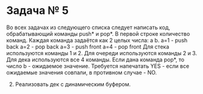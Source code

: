Задача № 5
========================
Во всех задачах из следующего списка следует написать код, обрабатывающий команды push* и pop*.
В первой строке количество команд.
Каждая команда задаётся как 2 целых числа: a b.
a=1 - push back
a=2 - pop back
a=3 - push front
a=4 - pop front
Для стека используются команды 1 и 2. Для очереди используются команды 2 и 3. Для дека используются все 4 команды.
Если дана команда pop*, то число b - ожидаемое значение.
Требуется напечатать YES - если все ожидаемые значения совпали, в противном случае - NO.

2. Реализовать дек с динамическим буфером.
